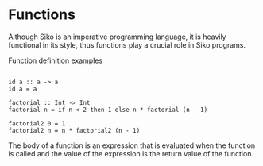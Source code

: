# Functions

Although Siko is an imperative programming language, it is heavily functional in its style, thus functions play a crucial role in Siko programs.

Function definition examples

```Siko

id a :: a -> a
id a = a

factorial :: Int -> Int
factorial n = if n < 2 then 1 else n * factorial (n - 1)

factorial2 0 = 1
factorial2 n = n * factorial2 (n - 1)

```

The body of a function is an expression that is evaluated when the function is called and the value of the expression is the return value of the function.
